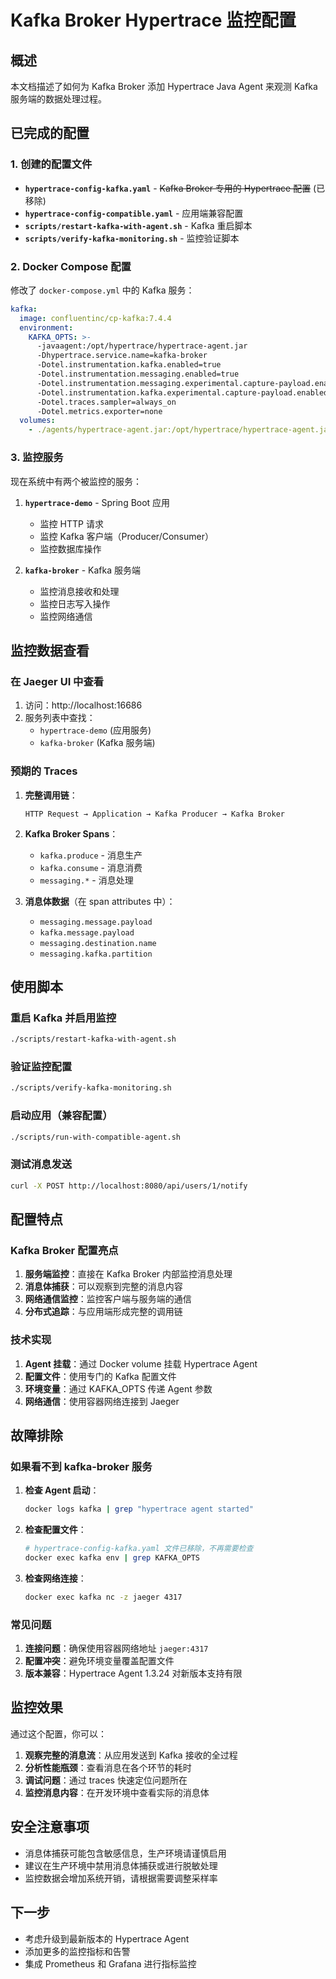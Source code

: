 # Kafka Broker Hypertrace 监控配置

## 概述

本文档描述了如何为 Kafka Broker 添加 Hypertrace Java Agent 来观测 Kafka 服务端的数据处理过程。

## 已完成的配置

### 1. 创建的配置文件

- **`hypertrace-config-kafka.yaml`** - ~~Kafka Broker 专用的 Hypertrace 配置~~ (已移除)
- **`hypertrace-config-compatible.yaml`** - 应用端兼容配置
- **`scripts/restart-kafka-with-agent.sh`** - Kafka 重启脚本
- **`scripts/verify-kafka-monitoring.sh`** - 监控验证脚本

### 2. Docker Compose 配置

修改了 `docker-compose.yml` 中的 Kafka 服务：

```yaml
kafka:
  image: confluentinc/cp-kafka:7.4.4
  environment:
    KAFKA_OPTS: >-
      -javaagent:/opt/hypertrace/hypertrace-agent.jar
      -Dhypertrace.service.name=kafka-broker
      -Dotel.instrumentation.kafka.enabled=true
      -Dotel.instrumentation.messaging.enabled=true
      -Dotel.instrumentation.messaging.experimental.capture-payload.enabled=true
      -Dotel.instrumentation.kafka.experimental.capture-payload.enabled=true
      -Dotel.traces.sampler=always_on
      -Dotel.metrics.exporter=none
  volumes:
    - ./agents/hypertrace-agent.jar:/opt/hypertrace/hypertrace-agent.jar:ro
```

### 3. 监控服务

现在系统中有两个被监控的服务：

1. **`hypertrace-demo`** - Spring Boot 应用
   - 监控 HTTP 请求
   - 监控 Kafka 客户端（Producer/Consumer）
   - 监控数据库操作

2. **`kafka-broker`** - Kafka 服务端
   - 监控消息接收和处理
   - 监控日志写入操作
   - 监控网络通信

## 监控数据查看

### 在 Jaeger UI 中查看

1. 访问：http://localhost:16686
2. 服务列表中查找：
   - `hypertrace-demo` (应用服务)
   - `kafka-broker` (Kafka 服务端)

### 预期的 Traces

1. **完整调用链**：
   ```
   HTTP Request → Application → Kafka Producer → Kafka Broker
   ```

2. **Kafka Broker Spans**：
   - `kafka.produce` - 消息生产
   - `kafka.consume` - 消息消费
   - `messaging.*` - 消息处理

3. **消息体数据**（在 span attributes 中）：
   - `messaging.message.payload`
   - `kafka.message.payload`
   - `messaging.destination.name`
   - `messaging.kafka.partition`

## 使用脚本

### 重启 Kafka 并启用监控
```bash
./scripts/restart-kafka-with-agent.sh
```

### 验证监控配置
```bash
./scripts/verify-kafka-monitoring.sh
```

### 启动应用（兼容配置）
```bash
./scripts/run-with-compatible-agent.sh
```

### 测试消息发送
```bash
curl -X POST http://localhost:8080/api/users/1/notify
```

## 配置特点

### Kafka Broker 配置亮点

1. **服务端监控**：直接在 Kafka Broker 内部监控消息处理
2. **消息体捕获**：可以观察到完整的消息内容
3. **网络通信监控**：监控客户端与服务端的通信
4. **分布式追踪**：与应用端形成完整的调用链

### 技术实现

1. **Agent 挂载**：通过 Docker volume 挂载 Hypertrace Agent
2. **配置文件**：使用专门的 Kafka 配置文件
3. **环境变量**：通过 KAFKA_OPTS 传递 Agent 参数
4. **网络通信**：使用容器网络连接到 Jaeger

## 故障排除

### 如果看不到 kafka-broker 服务

1. **检查 Agent 启动**：
   ```bash
   docker logs kafka | grep "hypertrace agent started"
   ```

2. **检查配置文件**：
   ```bash
   # hypertrace-config-kafka.yaml 文件已移除，不再需要检查
   docker exec kafka env | grep KAFKA_OPTS
   ```

3. **检查网络连接**：
   ```bash
   docker exec kafka nc -z jaeger 4317
   ```

### 常见问题

1. **连接问题**：确保使用容器网络地址 `jaeger:4317`
2. **配置冲突**：避免环境变量覆盖配置文件
3. **版本兼容**：Hypertrace Agent 1.3.24 对新版本支持有限

## 监控效果

通过这个配置，你可以：

1. **观察完整的消息流**：从应用发送到 Kafka 接收的全过程
2. **分析性能瓶颈**：查看消息在各个环节的耗时
3. **调试问题**：通过 traces 快速定位问题所在
4. **监控消息内容**：在开发环境中查看实际的消息体

## 安全注意事项

- 消息体捕获可能包含敏感信息，生产环境请谨慎启用
- 建议在生产环境中禁用消息体捕获或进行脱敏处理
- 监控数据会增加系统开销，请根据需要调整采样率

## 下一步

- 考虑升级到最新版本的 Hypertrace Agent
- 添加更多的监控指标和告警
- 集成 Prometheus 和 Grafana 进行指标监控
